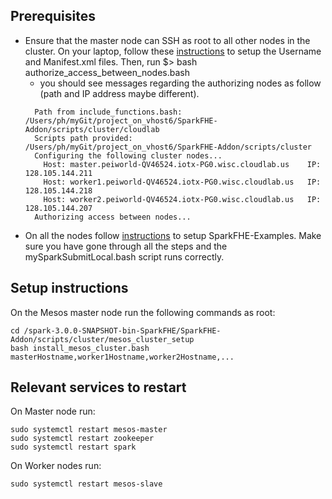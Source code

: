 ## Prerequisites
* Ensure that the master node can SSH as root to all other nodes in the cluster. On your laptop, follow these [instructions](https://github.com/SpiRITlab/SparkFHE-Addon/tree/fix_install_script/scripts/cluster/cloudlab) to setup the Username and Manifest.xml files. Then, run $> bash authorize_access_between_nodes.bash
  * you should see messages regarding the authorizing nodes as follow (path and IP address maybe different).
  ```
    Path from include_functions.bash: /Users/ph/myGit/project_on_vhost6/SparkFHE-Addon/scripts/cluster/cloudlab
    Scripts path provided: /Users/ph/myGit/project_on_vhost6/SparkFHE-Addon/scripts/cluster
    Configuring the following cluster nodes...
      Host: master.peiworld-QV46524.iotx-PG0.wisc.cloudlab.us 	 IP: 128.105.144.211
      Host: worker1.peiworld-QV46524.iotx-PG0.wisc.cloudlab.us 	 IP: 128.105.144.218
      Host: worker2.peiworld-QV46524.iotx-PG0.wisc.cloudlab.us 	 IP: 128.105.144.207
    Authorizing access between nodes...
  ```
* On all the nodes follow [instructions](https://github.com/SpiRITlab/SparkFHE-Examples/wiki) to setup SparkFHE-Examples. Make sure you have gone through all the steps and the mySparkSubmitLocal.bash script runs correctly.

## Setup instructions
On the Mesos master node run the following commands as root:
```
cd /spark-3.0.0-SNAPSHOT-bin-SparkFHE/SparkFHE-Addon/scripts/cluster/mesos_cluster_setup
bash install_mesos_cluster.bash masterHostname,worker1Hostname,worker2Hostname,...
```

## Relevant services to restart

On Master node run:
```
sudo systemctl restart mesos-master
sudo systemctl restart zookeeper
sudo systemctl restart spark
```

On Worker nodes run:
```
sudo systemctl restart mesos-slave
```
